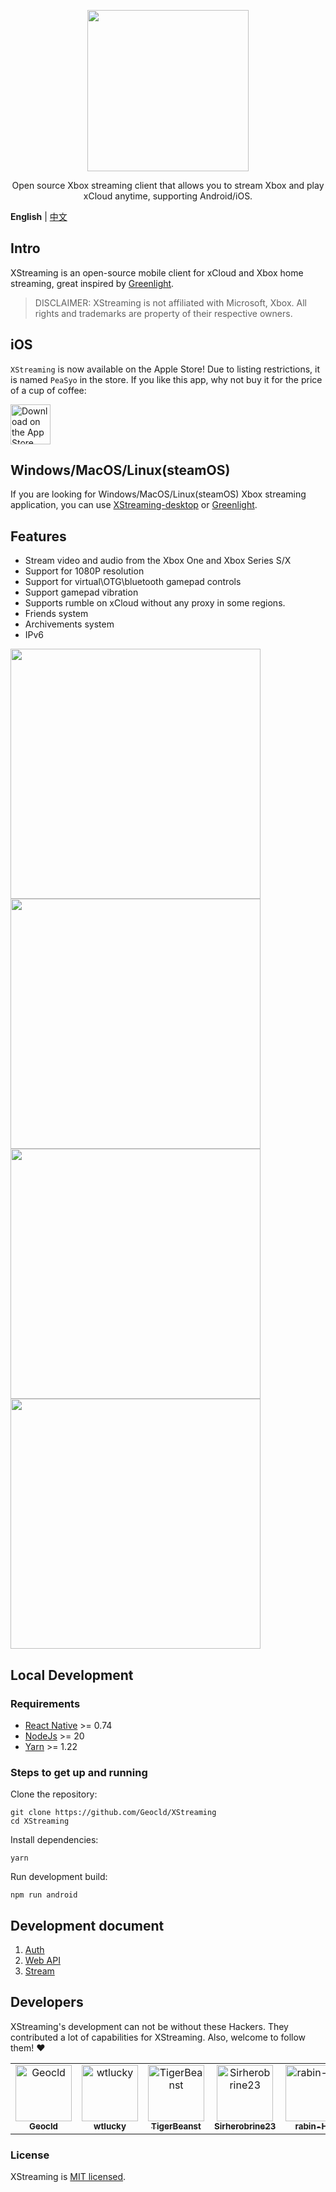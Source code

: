 <p align="center">
  <a href="https://github.com/Geocld/XStreaming">
    <img src="https://raw.githubusercontent.com/Geocld/XStreaming/main/images/logo.png" width="258">
  </a>
</p>

<p align="center">
  Open source Xbox streaming client that allows you to stream Xbox and play xCloud anytime, supporting Android/iOS.
</p>

**English** | [中文](./README.zh_CN.md)

## Intro

XStreaming is an open-source mobile client for xCloud and Xbox home streaming, great inspired by [Greenlight](https://github.com/unknownskl/greenlight).

> DISCLAIMER: XStreaming is not affiliated with Microsoft, Xbox. All rights and trademarks are property of their respective owners.

## iOS

`XStreaming` is now available on the Apple Store! Due to listing restrictions, it is named `PeaSyo` in the store. If you like this app, why not buy it for the price of a cup of coffee:

<a href="https://apps.apple.com/us/app/peasyo/id6743263824">
    <img alt="Download on the App Store" src="https://raw.githubusercontent.com/Geocld/XStreaming/main/images/apple-store-badge.svg" style="height: 64px">
</a>

## Windows/MacOS/Linux(steamOS)

If you are looking for Windows/MacOS/Linux(steamOS) Xbox streaming application, you can use [XStreaming-desktop](https://github.com/Geocld/XStreaming-desktop) or [Greenlight](https://github.com/unknownskl/greenlight).

## Features

- Stream video and audio from the Xbox One and Xbox Series S/X
- Support for 1080P resolution
- Support for virtual\OTG\bluetooth gamepad controls
- Support gamepad vibration
- Supports rumble on xCloud without any proxy in some regions.
- Friends system
- Archivements system
- IPv6

<img src="https://raw.githubusercontent.com/Geocld/XStreaming/main/images/game.jpg" width="400" />
<img src="https://github.com/Geocld/XStreaming/blob/main/images/home.jpg" width="400" /> <img src="https://raw.githubusercontent.com/Geocld/XStreaming/main/images/xcloud.jpg" width="400" /><img src="https://raw.githubusercontent.com/Geocld/XStreaming/main/images/settings.jpg" width="400" />

## Local Development

### Requirements
- [React Native](https://reactnative.dev/) >= 0.74
- [NodeJs](https://nodejs.org/) >= 20
- [Yarn](https://yarnpkg.com/) >= 1.22

### Steps to get up and running

Clone the repository:

```
git clone https://github.com/Geocld/XStreaming
cd XStreaming
```

Install dependencies:

```
yarn
```

Run development build:

```
npm run android
```

## Development document

1. [Auth](/docs/1.Auth.md)
2. [Web API](./docs/2.Web.md)
3. [Stream](./docs/3.Stream.md)

## Developers

XStreaming's development can not be without these Hackers. They contributed a lot of capabilities for XStreaming. Also, welcome to follow them! ❤️

<!-- readme: contributors -start -->
<table>
<tr>
    <td align="center">
        <a href="https://github.com/Geocld">
            <img src="https://avatars.githubusercontent.com/u/13679095?v=4" width="90;" alt="Geocld"/>
            <br />
            <sub><b>Geocld</b></sub>
        </a>
    </td>
    <td align="center">
        <a href="https://github.com/wtlucky">
            <img src="https://avatars.githubusercontent.com/u/2265430?v=4" width="90;" alt="wtlucky"/>
            <br />
            <sub><b>wtlucky</b></sub>
        </a>
    </td>
    <td align="center">
        <a href="https://github.com/TigerBeanst">
            <img src="https://avatars.githubusercontent.com/u/3889846?v=4" width="90;" alt="TigerBeanst"/>
            <br />
            <sub><b>TigerBeanst</b></sub>
        </a>
    </td>
    <td align="center">
        <a href="https://github.com/Sirherobrine23">
            <img src="https://avatars.githubusercontent.com/u/50121801?v=4" width="90;" alt="Sirherobrine23"/>
            <br />
            <sub><b>Sirherobrine23</b></sub>
        </a>
    </td>
    <td align="center">
        <a href="https://github.com/rabin-HE">
            <img src="https://avatars.githubusercontent.com/u/96038890?v=4" width="90;" alt="rabin-HE"/>
            <br />
            <sub><b>rabin-HE</b></sub>
        </a>
    </td>
  </tr>
</table>
<!-- readme: contributors -end -->

### License

XStreaming is [MIT licensed](./LICENSE).
